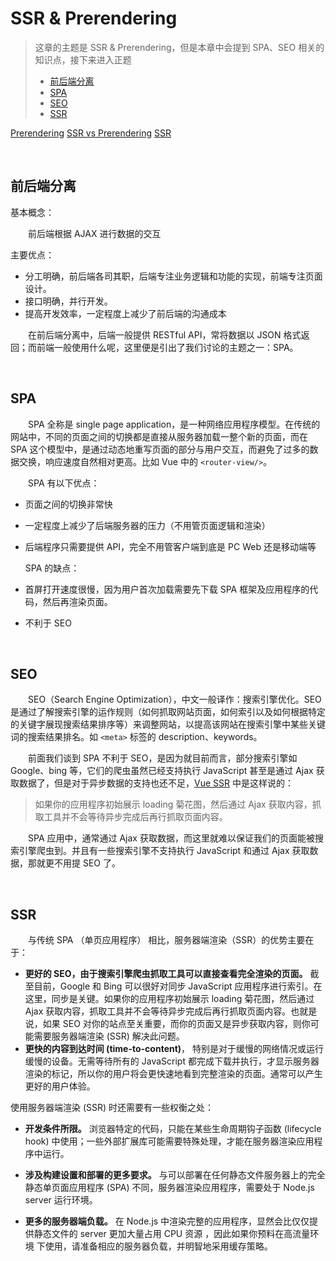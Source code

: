 # SSR & Prerendering
>这章的主题是 SSR & Prerendering，但是本章中会提到 SPA、SEO 相关的知识点，接下来进入正题
> * [前后端分离](#前后端分离)
> * [SPA](#spa)
> * [SEO](#seo)
> * [SSR](#ssr)

[Prerendering](https://blog.csdn.net/yftk765768540/article/details/81047145)
[SSR vs Prerendering](https://blog.csdn.net/csdn_yudong/article/details/80769424)
[SSR](https://blog.csdn.net/csdn_yudong/article/details/89136708)

<br>

## 前后端分离
基本概念： 

　　前后端根据 AJAX 进行数据的交互  
  
主要优点：
  * 分工明确，前后端各司其职，后端专注业务逻辑和功能的实现，前端专注页面设计。
  * 接口明确，并行开发。
  * 提高开发效率，一定程度上减少了前后端的沟通成本  
  
　　在前后端分离中，后端一般提供 RESTful API，常将数据以 JSON 格式返回；而前端一般使用什么呢，这里便是引出了我们讨论的主题之一：SPA。

<br>

## SPA
　　SPA 全称是 single page application，是一种网络应用程序模型。在传统的网站中，不同的页面之间的切换都是直接从服务器加载一整个新的页面，而在 SPA 这个模型中，是通过动态地重写页面的部分与用户交互，而避免了过多的数据交换，响应速度自然相对更高。比如 Vue 中的 `<router-view/>`。
  
　　SPA 有以下优点：
  * 页面之间的切换非常快
  * 一定程度上减少了后端服务器的压力（不用管页面逻辑和渲染）
  * 后端程序只需要提供 API，完全不用管客户端到底是 PC Web 还是移动端等
  
    SPA 的缺点：
  * 首屏打开速度很慢，因为用户首次加载需要先下载 SPA 框架及应用程序的代码，然后再渲染页面。
  * 不利于 SEO

<br>

## SEO
　　SEO（Search Engine Optimization），中文一般译作：搜索引擎优化。SEO 是通过了解搜索引擎的运作规则（如何抓取网站页面，如何索引以及如何根据特定的关键字展现搜索结果排序等）来调整网站，以提高该网站在搜索引擎中某些关键词的搜索结果排名。如 `<meta>` 标签的 description、keywords。

　　前面我们谈到 SPA 不利于 SEO，是因为就目前而言，部分搜索引擎如 Google、bing 等，它们的爬虫虽然已经支持执行 JavaScript 甚至是通过 Ajax 获取数据了，但是对于异步数据的支持也还不足，[Vue SSR](https://ssr.vuejs.org/zh/) 中是这样说的：
>如果你的应用程序初始展示 loading 菊花图，然后通过 Ajax 获取内容，抓取工具并不会等待异步完成后再行抓取页面内容。

　　SPA 应用中，通常通过 Ajax 获取数据，而这里就难以保证我们的页面能被搜索引擎爬虫到。并且有一些搜索引擎不支持执行 JavaScript 和通过 Ajax 获取数据，那就更不用提 SEO 了。

<br>

## SSR
　　与传统 SPA （单页应用程序） 相比，服务器端渲染（SSR）的优势主要在于：

* **更好的 SEO，由于搜索引擎爬虫抓取工具可以直接查看完全渲染的页面。**
  截至目前，Google 和 Bing 可以很好对同步 JavaScript 应用程序进行索引。在这里，同步是关键。如果你的应用程序初始展示 loading 菊花图，然后通过 Ajax 获取内容，抓取工具并不会等待异步完成后再行抓取页面内容。也就是说，如果 SEO 对你的站点至关重要，而你的页面又是异步获取内容，则你可能需要服务器端渲染 (SSR) 解决此问题。
* **更快的内容到达时间 (time-to-content)**，
特别是对于缓慢的网络情况或运行缓慢的设备。无需等待所有的 JavaScript 都完成下载并执行，才显示服务器渲染的标记，所以你的用户将会更快速地看到完整渲染的页面。通常可以产生更好的用户体验。

使用服务器端渲染 (SSR) 时还需要有一些权衡之处：

* **开发条件所限。**
浏览器特定的代码，只能在某些生命周期钩子函数 (lifecycle hook) 中使用；一些外部扩展库可能需要特殊处理，才能在服务器渲染应用程序中运行。

* **涉及构建设置和部署的更多要求。**
与可以部署在任何静态文件服务器上的完全静态单页面应用程序 (SPA) 不同，服务器渲染应用程序，需要处于 Node.js server 运行环境。

* **更多的服务器端负载。**
在 Node.js 中渲染完整的应用程序，显然会比仅仅提供静态文件的 server 更加大量占用 CPU 资源 ，因此如果你预料在高流量环境 下使用，请准备相应的服务器负载，并明智地采用缓存策略。
